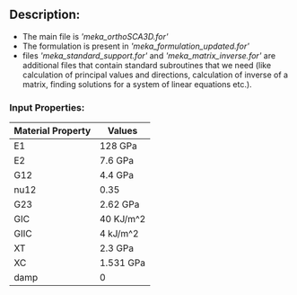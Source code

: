 ## Description:

- The main file is _'meka_orthoSCA3D.for'_
- The formulation is present in _'meka_formulation_updated.for'_
- files _'meka_standard_support.for'_ and _'meka_matrix_inverse.for'_ are additional files that contain standard subroutines that we need (like calculation of principal values and directions, calculation of inverse of a matrix, finding solutions for a system of linear equations etc.).

### Input Properties:
Material Property  | Values
------------- | -------------
E1   | 128 GPa
E2   | 7.6 GPa
G12  | 4.4 GPa
nu12 | 0.35
G23  | 2.62 GPa
GIC  | 40 KJ/m^2
GIIC | 4 kJ/m^2
XT   | 2.3 GPa
XC   | 1.531 GPa
damp | 0
    


